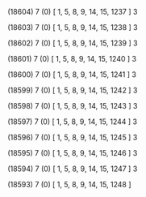 (18604) 7 (0) [ 1, 5, 8, 9, 14, 15, 1237 ] 3 


(18603) 7 (0) [ 1, 5, 8, 9, 14, 15, 1238 ] 3 


(18602) 7 (0) [ 1, 5, 8, 9, 14, 15, 1239 ] 3 


(18601) 7 (0) [ 1, 5, 8, 9, 14, 15, 1240 ] 3 


(18600) 7 (0) [ 1, 5, 8, 9, 14, 15, 1241 ] 3 


(18599) 7 (0) [ 1, 5, 8, 9, 14, 15, 1242 ] 3 


(18598) 7 (0) [ 1, 5, 8, 9, 14, 15, 1243 ] 3 


(18597) 7 (0) [ 1, 5, 8, 9, 14, 15, 1244 ] 3 


(18596) 7 (0) [ 1, 5, 8, 9, 14, 15, 1245 ] 3 


(18595) 7 (0) [ 1, 5, 8, 9, 14, 15, 1246 ] 3 


(18594) 7 (0) [ 1, 5, 8, 9, 14, 15, 1247 ] 3 


(18593) 7 (0) [ 1, 5, 8, 9, 14, 15, 1248 ]  

